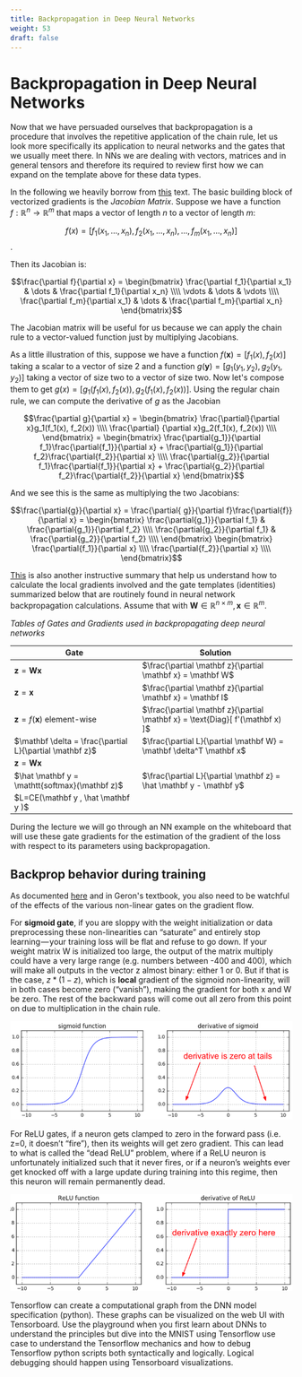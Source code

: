 ```yaml
---
title: Backpropagation in Deep Neural Networks
weight: 53
draft: false
---
```

# Backpropagation in Deep Neural Networks

Now that we have persuaded ourselves that backpropagation is a procedure that involves the repetitive application of the chain rule, let us look more specifically its application to neural networks and the gates that we usually meet there. In NNs we are dealing with vectors, matrices and in general tensors and therefore its required to review first how we can expand on the template above for these data types.

In the following we heavily borrow from [this](https://web.stanford.edu/class/cs224n/readings/gradient-notes.pdf) text. The basic building block of vectorized gradients is the *Jacobian Matrix*. Suppose we have a function $f: \mathbb{R}^n \to \mathbb{R}^m$ that maps a vector of length $n$ to a vector of length $m$: 

$$f(x) = [f_1(x_1, ..., x_n), f_2(x_1, ..., x_n), ..., f_m(x_1, ..., x_n)]$$. 

Then its Jacobian is:

$$\frac{\partial f}{\partial x} = 
\begin{bmatrix} \frac{\partial f_1}{\partial x_1} & \dots & \frac{\partial f_1}{\partial x_n} \\\\ \vdots & \dots & \vdots \\\\ \frac{\partial f_m}{\partial x_1} & \dots & \frac{\partial f_m}{\partial x_n} \end{bmatrix}$$

The Jacobian matrix will be useful for us because we can apply the chain rule to a vector-valued function just by multiplying Jacobians. 

As a little illustration of this, suppose we have a function $f(\mathbf x) = [f_1(x), f_2(x)]$ taking a scalar to a vector of size 2 and a function $g(\mathbf y) = [g_1(y_1, y_2), g_2(y_1, y_2)]$ taking a vector of size two to a vector of size two. Now let's compose them to get $g(x) = [g_1(f_1(x), f_2(x)), g_2(f_1(x), f_2(x))]$. Using the regular chain rule, we can compute the derivative of $g$ as the Jacobian

$$\frac{\partial g}{\partial x} = \begin{bmatrix} \frac{\partial}{\partial x}g_1(f_1(x), f_2(x))  \\\\ \frac{\partial} {\partial x}g_2(f_1(x), f_2(x))  \\\\ \end{bmatrix} =  \begin{bmatrix} \frac{\partial{g_1}}{\partial f_1}\frac{\partial{f_1}}{\partial x} + \frac{\partial{g_1}}{\partial f_2}\frac{\partial{f_2}}{\partial x}   \\\\ \frac{\partial{g_2}}{\partial f_1}\frac{\partial{f_1}}{\partial x} + \frac{\partial{g_2}}{\partial f_2}\frac{\partial{f_2}}{\partial x}  \end{bmatrix}$$

And we see this is the same as multiplying the two Jacobians:

 $$\frac{\partial{g}}{\partial x} = \frac{\partial{ g}}{\partial f}\frac{\partial{f}}{\partial x} = \begin{bmatrix} \frac{\partial{g_1}}{\partial f_1} & \frac{\partial{g_1}}{\partial f_2} \\\\ \frac{\partial{g_2}}{\partial f_1} & \frac{\partial{g_2}}{\partial f_2} \\\\ \end{bmatrix} \begin{bmatrix} \frac{\partial{f_1}}{\partial x} \\\\ \frac{\partial{f_2}}{\partial x} \\\\ \end{bmatrix}$$

[This](http://cs231n.stanford.edu/vecDerivs.pdf) is also another instructive summary that help us understand how to calculate the local gradients involved and the gate templates (identities) summarized below that are routinely found in neural network backpropagation calculations. Assume that  with $\mathbf W \in \mathbb{R}^{n \times m}, \mathbf x \in \mathbb{R}^m$. 

_Tables of Gates and Gradients used in backpropagating deep neural networks_

|  Gate | Solution  |
|---|---|
|  $\mathbf z = \mathbf W \mathbf x$ |  $\frac{\partial \mathbf z}{\partial \mathbf x} = \mathbf W$ |
|  $\mathbf z =  \mathbf x$ | $\frac{\partial \mathbf z}{\partial \mathbf x} = \mathbf I$  |
|  $\mathbf z =  f(\mathbf x)$ element-wise |  $\frac{\partial \mathbf z}{\partial \mathbf x} = \text{Diag}[ f'(\mathbf x) ]$ |
|  $\mathbf \delta =  \frac{\partial L}{\partial \mathbf z}$  |  $\frac{\partial L}{\partial \mathbf W} = \mathbf \delta^T \mathbf x$ |
|  $\mathbf z = \mathbf W \mathbf x$ | |
|  $\hat \mathbf y = \mathtt{softmax}(\mathbf z)$ | $\frac{\partial L}{\partial \mathbf z} = \hat \mathbf y - \mathbf y$ |
|  $L=CE(\mathbf y , \hat \mathbf y )$ | | 

During the lecture we will go through an NN example on the whiteboard that will use these gate gradients for the estimation of the gradient of the loss with respect to its parameters using backpropagation. 

## Backprop behavior during training
As documented [here](https://medium.com/@karpathy/yes-you-should-understand-backprop-e2f06eab496b) and in Geron's textbook, you also need to be watchful of the effects of the various non-linear gates on the gradient flow. 

For **sigmoid gate**, if you are sloppy with the weight initialization or data preprocessing these non-linearities can “saturate” and entirely stop learning — your training loss will be flat and refuse to go down. If your weight matrix W is initialized too large, the output of the matrix multiply could have a very large range (e.g. numbers between -400 and 400), which will make all outputs in the vector z almost binary: either 1 or 0. But if that is the case, $z*(1-z)$, which is **local** gradient of the sigmoid non-linearity, will in both cases become zero (“vanish”), making the gradient for both x and W be zero. The rest of the backward pass will come out all zero from this point on due to multiplication in the chain rule.

![sigmoid-derivative](images/sigmoid-derivative.png)

For ReLU gates, if a neuron gets clamped to zero in the forward pass (i.e. z=0, it doesn’t “fire”), then its weights will get zero gradient. This can lead to what is called the “dead ReLU” problem, where if a ReLU neuron is unfortunately initialized such that it never fires, or if a neuron’s weights ever get knocked off with a large update during training into this regime, then this neuron will remain permanently dead. 

![relu-derivative](images/relu-derivative.png)

Tensorflow can create a computational graph from the DNN model specification (python). These graphs can be visualized on the web UI with Tensorboard. Use the playground when you first learn about DNNs to understand the principles but dive into the MNIST using Tensorflow use case to understand the Tensorflow mechanics and how to debug Tensorflow python scripts both syntactically and logically. Logical debugging should happen using Tensorboard visualizations. 

<!-- ## Performance of DNNs

### Impact of depth on Performance

![accuracy-vs-depth](images/accuracy-vs-depth.png)

### Regularization

![reg-strengths](images/reg_strengths_cs231n.jpeg)
   
In many cases we need to address overfitting by adding in the objective function some tunable penalty term that prevents it. Such penalty term is usually:

$\lambda J_{penalty} = \lambda \left(\sum_l W_{(l)}^2 \right) $

where $l$ is the hidden layer index and $W$ is the weight tensor. 
     -->